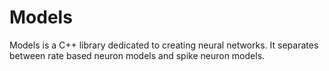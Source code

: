# Models
Models is a C++ library dedicated to creating neural networks. It separates between rate based neuron models and spike neuron models.